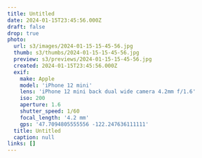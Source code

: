 ```yaml
---
title: Untitled
date: 2024-01-15T23:45:56.000Z
draft: false
drop: true
photo:
  url: s3/images/2024-01-15-15-45-56.jpg
  thumb: s3/thumbs/2024-01-15-15-45-56.jpg
  preview: s3/previews/2024-01-15-15-45-56.jpg
  created: 2024-01-15T23:45:56.000Z
  exif:
    make: Apple
    model: 'iPhone 12 mini'
    lens: 'iPhone 12 mini back dual wide camera 4.2mm f/1.6'
    iso: 200
    aperture: 1.6
    shutter_speed: 1/60
    focal_length: '4.2 mm'
    gps: '47.7094805555556 -122.247636111111'
  title: Untitled
  caption: null
links: []
---
```

